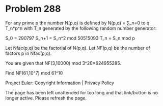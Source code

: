 #   Problem 288

   For any prime p the number N(p,q) is defined by N(p,q) = ∑_n=0 to q
   T_n*p^n
   with T_n generated by the following random number generator:

   S_0 = 290797
   S_n+1 = S_n^2 mod 50515093
   T_n = S_n mod p

   Let Nfac(p,q) be the factorial of N(p,q).
   Let NF(p,q) be the number of factors p in Nfac(p,q).

   You are given that NF(3,10000) mod 3^20=624955285.

   Find NF(61,10^7) mod 61^10

   Project Euler: Copyright Information | Privacy Policy

   The page has been left unattended for too long and that link/button is no
   longer active. Please refresh the page.
